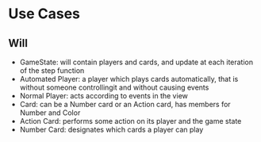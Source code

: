 # Use Cases

## Will

* GameState: will contain players and cards, and update at each iteration of the step function
* Automated Player: a player which plays cards automatically, that is without someone controllingit
and without causing events
* Normal Player: acts according to events in the view
* Card: can be a Number card or an Action card, has members for Number and Color
* Action Card: performs some action on its player and the game state
* Number Card: designates which cards a player can play